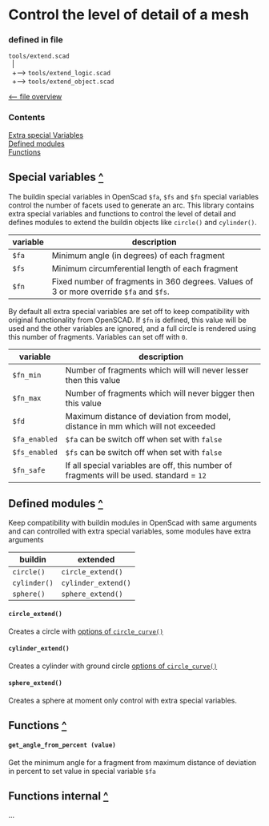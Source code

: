 ﻿
Control the level of detail of a mesh
=====================================

### defined in file

`tools/extend.scad`\
` `| \
` `+--> `tools/extend_logic.scad`\
` `+--> `tools/extend_object.scad`

[<-- file overview](file_overview.md)

### Contents
[contents]: #contents "Contents"
[Extra special Variables](#special-variables-)\
[Defined modules](#defined-modules-)\
[Functions](#functions-)


Special variables [^][contents]
-------------------------------

The buildin special variables in OpenScad `$fa`, `$fs` and `$fn` special variables
control the number of facets used to generate an arc.
This library contains extra special variables and functions to control the level of detail
and defines modules to extend the buildin objects like `circle()` and `cylinder()`.

| variable | description
|----------|-------------
| `$fa`    | Minimum angle (in degrees) of each fragment
| `$fs`    | Minimum circumferential length of each fragment
| `$fn`    | Fixed number of fragments in 360 degrees. Values of 3 or more override `$fa` and `$fs`.

By default all extra special variables are set off to keep compatibility with
original functionality from OpenSCAD.
If `$fn` is defined, this value will be used and the other variables are ignored,
and a full circle is rendered using this number of fragments.
Variables can set off with `0`.

| variable      | description
|---------------|-------------
| `$fn_min`     | Number of fragments which will will never lesser then this value
| `$fn_max`     | Number of fragments which will never bigger then this value
| `$fd`         | Maximum distance of deviation from model, distance in mm which will not exceeded
| `$fa_enabled` | `$fa` can be switch off when set with `false`
| `$fs_enabled` | `$fs` can be switch off when set with `false`
| `$fn_safe`    | If all special variables are off, this number of fragments will be used. standard = `12`


Defined modules [^][contents]
-----------------------------
Keep compatibility with buildin modules in OpenScad with same arguments and can controlled
with extra special variables, some modules have extra arguments

| buildin      | extended
|--------------|----------
| `circle()`   | `circle_extend()`
| `cylinder()` | `cylinder_extend()`
| `sphere()`   | `sphere_extend()`

#### `circle_extend()`
Creates a circle with [options of `circle_curve()`](draft.md#circle-)

#### `cylinder_extend()`
Creates a cylinder with ground circle [options of `circle_curve()`](draft.md#circle-)

#### `sphere_extend()`
Creates a sphere at moment only control with extra special variables.


Functions [^][contents]
-----------------------

#### `get_angle_from_percent (value)`
Get the minimum angle for a fragment from maximum distance of deviation
in percent to set value in special variable `$fa`


Functions internal [^][contents]
--------------------------------

...
